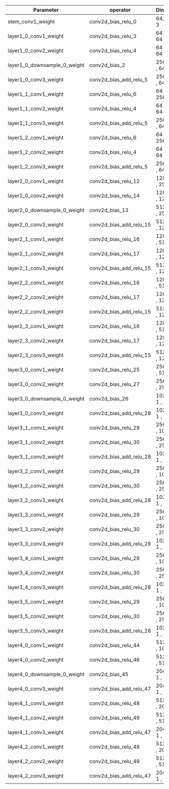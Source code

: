 |**Parameter**|operator|**Dimension**|lmul|
|---|---|---|---|
|stem_conv1_weight|conv2d_bias_relu_0|64, 7 , 7 , 3|2|
|layer1_0_conv1_weight|conv2d_bias_relu_3|64 , 1 , 1 , 64|2|
|layer1_0_conv2_weight|conv2d_bias_relu_4|64 , 3 , 3 , 64|2|
|layer1_0_downsample_0_weight|conv2d_bias_2|256 , 1 , 1 , 64|8|
|layer1_0_conv3_weight|conv2d_bias_add_relu_5|256 , 1 , 1 , 64|8|
|layer1_1_conv1_weight|conv2d_bias_relu_6|64 , 1 , 1 , 256|4|
|layer1_1_conv2_weight|conv2d_bias_relu_4|64 , 3 , 3 , 64|2|
|layer1_1_conv3_weight|conv2d_bias_add_relu_5|256 , 1 , 1 , 64|8|
|layer1_2_conv1_weight|conv2d_bias_relu_6|64 , 1 , 1 , 256|4|
|layer1_2_conv2_weight|conv2d_bias_relu_4|64 , 3 , 3 , 64|2|
|layer1_2_conv3_weight|conv2d_bias_add_relu_5|256 , 1 , 1 , 64|8|
|layer2_0_conv1_weight|conv2d_bias_relu_12|128 , 1 , 1 , 256|8|
|layer2_0_conv2_weight|conv2d_bias_relu_14|128 , 3 , 3 , 128|4|
|layer2_0_downsample_0_weight|conv2d_bias_13|512 , 1 , 1 , 256|4|
|layer2_0_conv3_weight|conv2d_bias_add_relu_15|512 , 1 , 1 , 128|4|
|layer2_1_conv1_weight|conv2d_bias_relu_16|128 , 1 , 1 , 512|2|
|layer2_1_conv2_weight|conv2d_bias_relu_17|128 , 3 , 3 , 128|2|
|layer2_1_conv3_weight|conv2d_bias_add_relu_15|512 , 1 , 1 , 128|4|
|layer2_2_conv1_weight|conv2d_bias_relu_16|128 , 1 , 1 , 512|2|
|layer2_2_conv2_weight|conv2d_bias_relu_17|128 , 3 , 3 , 128|2|
|layer2_2_conv3_weight|conv2d_bias_add_relu_15|512 , 1 , 1 , 128|4|
|layer2_3_conv1_weight|conv2d_bias_relu_16|128 , 1 , 1 , 512|2|
|layer2_3_conv2_weight|conv2d_bias_relu_17|128 , 3 , 3 , 128|2|
|layer2_3_conv3_weight|conv2d_bias_add_relu_15|512 , 1 , 1 , 128|4|
|layer3_0_conv1_weight|conv2d_bias_relu_25|256 , 1 , 1 , 512|2|
|layer3_0_conv2_weight|conv2d_bias_relu_27|256 , 3 , 3 , 256|4|
|layer3_0_downsample_0_weight|conv2d_bias_26|1024 , 1 , 1 , 512|2|
|layer3_0_conv3_weight|conv2d_bias_add_relu_28|1024 , 1 , 1 , 256|2|
|layer3_1_conv1_weight|conv2d_bias_relu_29|256 , 1 , 1 , 1024|2|
|layer3_1_conv2_weight|conv2d_bias_relu_30|256 , 3 , 3 , 256|2|
|layer3_1_conv3_weight|conv2d_bias_add_relu_28|1024 , 1 , 1 , 256|2|
|layer3_2_conv1_weight|conv2d_bias_relu_29|256 , 1 , 1 , 1024|2|
|layer3_2_conv2_weight|conv2d_bias_relu_30|256 , 3 , 3 , 256|2|
|layer3_2_conv3_weight|conv2d_bias_add_relu_28|1024 , 1 , 1 , 256|2|
|layer3_3_conv1_weight|conv2d_bias_relu_29|256 , 1 , 1 , 1024|2|
|layer3_3_conv2_weight|conv2d_bias_relu_30|256 , 3 , 3 , 256|2|
|layer3_3_conv3_weight|conv2d_bias_add_relu_28|1024 , 1 , 1 , 256|2|
|layer3_4_conv1_weight|conv2d_bias_relu_29|256 , 1 , 1 , 1024|2|
|layer3_4_conv2_weight|conv2d_bias_relu_30|256 , 3 , 3 , 256|2|
|layer3_4_conv3_weight|conv2d_bias_add_relu_28|1024 , 1 , 1 , 256|2|
|layer3_5_conv1_weight|conv2d_bias_relu_29|256 , 1 , 1 , 1024|2|
|layer3_5_conv2_weight|conv2d_bias_relu_30|256 , 3 , 3 , 256|2|
|layer3_5_conv3_weight|conv2d_bias_add_relu_28|1024 , 1 , 1 , 256|2|
|layer4_0_conv1_weight|conv2d_bias_relu_44|512 , 1 , 1 , 1024|2|
|layer4_0_conv2_weight|conv2d_bias_relu_46|512 , 3 , 3 , 512|4|
|layer4_0_downsample_0_weight|conv2d_bias_45|2048 , 1 , 1 , 1024|4|
|layer4_0_conv3_weight|conv2d_bias_add_relu_47|2048 , 1 , 1 , 512|1|
|layer4_1_conv1_weight|conv2d_bias_relu_48|512 , 1 , 1 , 2048|1|
|layer4_1_conv2_weight|conv2d_bias_relu_49|512 , 3 , 3 , 512|2|
|layer4_1_conv3_weight|conv2d_bias_add_relu_47|2048 , 1 , 1 , 512|1|
|layer4_2_conv1_weight|conv2d_bias_relu_48|512 , 1 , 1 , 2048|1|
|layer4_2_conv2_weight|conv2d_bias_relu_49|512 , 3 , 3 , 512|2|
|layer4_2_conv3_weight|conv2d_bias_add_relu_47|2048 , 1 , 1 , 512|1|